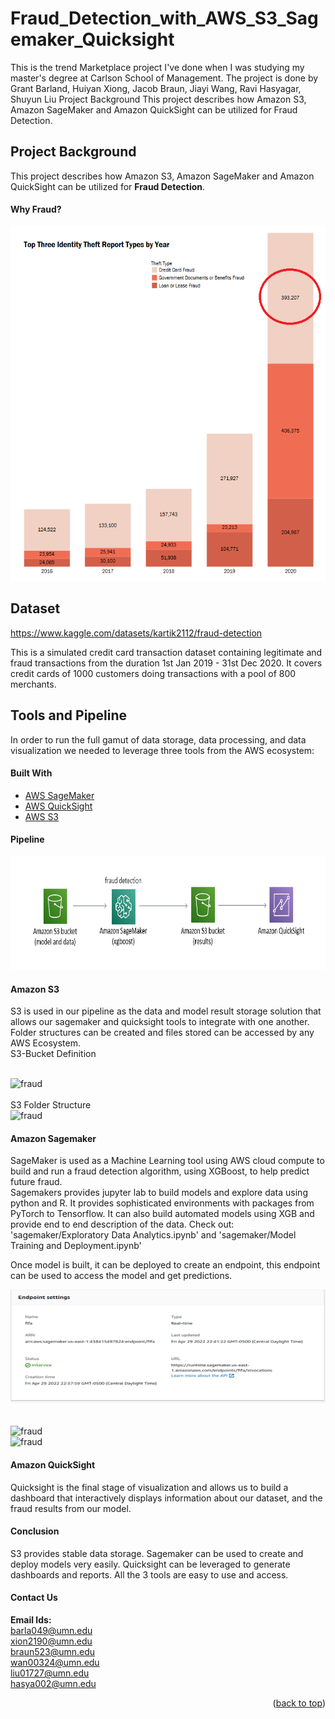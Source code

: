 # Fraud_Detection_with_AWS_S3_Sagemaker_Quicksight
This is the trend Marketplace project I've done when I was studying my master's degree at Carlson School of Management. 
The project is done by Grant Barland, Huiyan Xiong, Jacob Braun, Jiayi Wang, Ravi Hasyagar, Shuyun Liu
Project Background
This project describes how Amazon S3, Amazon SageMaker and Amazon QuickSight can be utilized for Fraud Detection.

## Project Background
This project describes how Amazon S3, Amazon SageMaker and Amazon QuickSight can be utilized for **Fraud Detection**.

#### Why Fraud?
<div align="left">
  <a>
    <img src="fraud_info.png" alt="fraud" width="523" height="567">
  </a>
</div>

## Dataset
https://www.kaggle.com/datasets/kartik2112/fraud-detection

This is a simulated credit card transaction dataset containing legitimate and fraud transactions from the duration 1st Jan 2019 - 31st Dec 2020. It covers credit cards of 1000 customers doing transactions with a pool of 800 merchants.

## Tools and Pipeline
In order to run the full gamut of data storage, data processing, and data visualization we needed to leverage three tools from the AWS ecosystem:

#### Built With
* [AWS SageMaker](https://aws.amazon.com/sagemaker/)
* [AWS QuickSight](https://aws.amazon.com/quicksight/)
* [AWS S3](https://aws.amazon.com/s3/)

#### Pipeline

<div align="left">
  <a>
    <img src="data_pipeline.png" alt="fraud" width="749" height="181">
  </a>
</div>

#### Amazon S3
S3 is used in our pipeline as the data and model result storage solution that allows our sagemaker and quicksight tools to integrate with one another.
Folder structures can be created and files stored can be accessed by any AWS Ecosystem.
<br>
S3-Bucket Definition
<br>
<br>
<div align="left">
  <a>
    <img src="S3-Buckets.jpg" alt="fraud" width="749" height="181">
  </a>
</div>
<br>
S3 Folder Structure
<br>
<div align="left">
  <a>
    <img src="S3-Data.jpg" alt="fraud" width="749" height="181">
  </a>
</div>

#### Amazon Sagemaker
SageMaker is used as a Machine Learning tool using AWS cloud compute to build and run a fraud detection algorithm, using XGBoost, to help predict future fraud.
<br>
Sagemakers provides jupyter lab to build models and explore data using python and R. It provides sophisticated environments with packages from PyTorch to Tensorflow. It can also build automated models using XGB and provide end to end description of the data.
Check out: 'sagemaker/Exploratory Data Analytics.ipynb' and 'sagemaker/Model Training and Deployment.ipynb'

Once model is built, it can be deployed to create an endpoint, this endpoint can be used to access the model and get predictions.
<br>
<div align="left">
  <a>
    <img src="EndpointLocation.png" alt="fraud" width="749" height="181">
  </a>
</div>
<br>

<br>
<div align="left">
  <a>
    <img src="Postman-Authorization.jpg" alt="fraud" width="749" height="181">
  </a>
</div>
<div align="left">
  <a>
    <img src="Postman-Body.jpg" alt="fraud" width="749" height="181">
  </a>
</div>

#### Amazon QuickSight
Quicksight is the final stage of visualization and allows us to build a dashboard that interactively displays information about our dataset, and the fraud results from our model.

#### Conclusion
S3 provides stable data storage. Sagemaker can be used to create and deploy models very easily. Quicksight can be leveraged to generate dashboards and reports. All the 3 tools are easy to use and access.

#### Contact Us
**Email Ids:**<br>
barla049@umn.edu<br>
xion2190@umn.edu<br>
braun523@umn.edu<br>
wan00324@umn.edu<br>
liu01727@umn.edu<br>
hasya002@umn.edu<br>

<p align="right">(<a href="#top">back to top</a>)</p>
